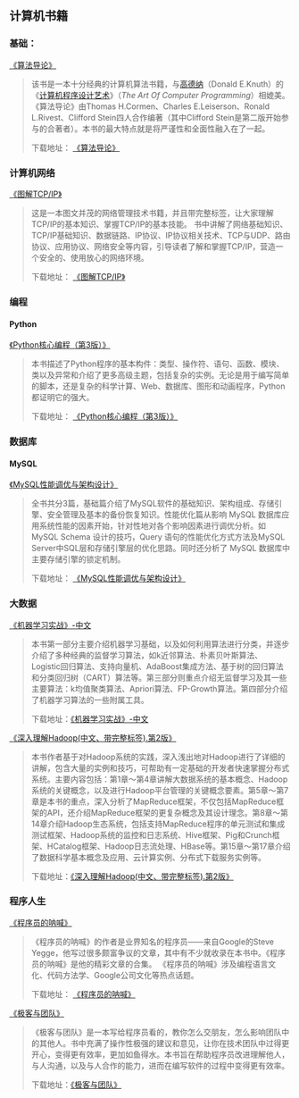 ## 计算机书籍

### 基础：

[《算法导论》](http://download.csdn.net/download/qq_21178933/10185884)

> 该书是一本十分经典的计算机算法书籍，与[高德纳](https://baike.baidu.com/item/%E9%AB%98%E5%BE%B7%E7%BA%B3)（Donald E.Knuth）的《[计算机程序设计艺术](https://baike.baidu.com/item/%E8%AE%A1%E7%AE%97%E6%9C%BA%E7%A8%8B%E5%BA%8F%E8%AE%BE%E8%AE%A1%E8%89%BA%E6%9C%AF)》（*The Art Of Computer Programming*）相媲美。
>  《算法导论》由Thomas H.Cormen、Charles E.Leiserson、Ronald L.Rivest、Clifford 
> Stein四人合作编著（其中Clifford Stein是第二版开始参与的合著者）。本书的最大特点就是将严谨性和全面性融入在了一起。
>
> 下载地址： [《算法导论》](http://download.csdn.net/download/qq_21178933/10185884)

### 计算机网络

[《图解TCP/IP》](http://download.csdn.net/download/qq_21178933/10029468)

> 这是一本图文并茂的网络管理技术书籍，并且带完整标签，让大家理解TCP/IP的基本知识、掌握TCP/IP的基本技能。
> 书中讲解了网络基础知识、TCP/IP基础知识、数据链路、IP协议、IP协议相关技术、TCP与UDP、路由协议、应用协议、网络安全等内容，引导读者了解和掌握TCP/IP，营造一个安全的、使用放心的网络环境。
>
> 下载地址： [《图解TCP/IP》](http://download.csdn.net/download/qq_21178933/10029468)

### 编程

#### Python

[《Python核心编程（第3版）》](http://download.csdn.net/download/qq_21178933/10189336)

> 本书描述了Python程序的基本构件：类型、操作符、语句、函数、模块、类以及异常和介绍了更多高级主题，包括复杂的实例。无论是用于编写简单的脚本，还是复杂的科学计算、Web、数据库、图形和动画程序，Python都证明它的强大。
>
> 下载地址： [《Python核心编程（第3版）》](http://download.csdn.net/download/qq_21178933/10189336)

### 数据库

#### MySQL

[《MySQL性能调优与架构设计》](http://download.csdn.net/download/qq_21178933/10189319)

> 全书共分3篇，基础篇介绍了MySQL软件的基础知识、架构组成、存储引擎、安全管理及基本的备份恢复知识。性能优化篇从影响 MySQL 数据库应用系统性能的因素开始，针对性地对各个影响因素进行调优分析。如 MySQL Schema 设计的技巧，Query 语句的性能优化方式方法及MySQL Server中SQL层和存储引擎层的优化思路。同时还分析了 MySQL 数据库中主要存储引擎的锁定机制。
>
> 下载地址： [《MySQL性能调优与架构设计》](http://download.csdn.net/download/qq_21178933/10189319)

### 大数据

[《机器学习实战》-中文](https://download.csdn.net/download/qq_21178933/10359947)

>本书第一部分主要介绍机器学习基础，以及如何利用算法进行分类，并逐步介绍了多种经典的监督学习算法，如k近邻算法、朴素贝叶斯算法、Logistic回归算法、支持向量机、AdaBoost集成方法、基于树的回归算法和分类回归树（CART）算法等。第三部分则重点介绍无监督学习及其一些主要算法：k均值聚类算法、Apriori算法、FP-Growth算法。第四部分介绍了机器学习算法的一些附属工具。
>
>下载地址：[《机器学习实战》-中文](https://download.csdn.net/download/qq_21178933/10359947)

[《深入理解Hadoop(中文、带完整标签).第2版》](https://download.csdn.net/download/qq_21178933/10366624)

> 本书作者基于对Hadoop系统的实践，深入浅出地对Hadoop进行了详细的讲解，包含大量的实例和技巧，可帮助有一定基础的开发者快速掌握分布式系统。主要内容包括：第1章～第4章讲解大数据系统的基本概念、Hadoop系统的关键概念，以及进行Hadoop平台管理的关键概念要素。第5章～第7章是本书的重点，深入分析了MapReduce框架，不仅包括MapReduce框架的API，还介绍MapReduce框架的更复杂概念及其设计理念。第8章～第14章介绍Hadoop生态系统，包括支持MapReduce程序的单元测试和集成测试框架、Hadoop系统的监控和日志系统、Hive框架、Pig和Crunch框架、HCatalog框架、Hadoop日志流处理、HBase等。第15章～第17章介绍了数据科学基本概念及应用、云计算实例、分布式下载服务实例等。
>
> 下载地址：[《深入理解Hadoop(中文、带完整标签).第2版》](https://download.csdn.net/download/qq_21178933/10366624)

###  程序人生

[《程序员的呐喊》](http://download.csdn.net/download/qq_21178933/10113085)

> 《程序员的呐喊》的作者是业界知名的程序员——来自Google的Steve Yegge，他写过很多颇富争议的文章，其中有不少就收录在本书中。《程序员的呐喊》是他的精彩文章的合集。 《程序员的呐喊》涉及编程语言文化、代码方法学、Google公司文化等热点话题。
>
> 下载地址： [《程序员的呐喊》](http://download.csdn.net/download/qq_21178933/10113085)

[《极客与团队》](http://download.csdn.net/download/qq_21178933/10113075)

> 《极客与团队》是一本写给程序员看的，教你怎么交朋友，怎么影响团队中的其他人。书中充满了操作性极强的建议和意见，让你在技术团队中过得更开心，变得更有效率，更加如鱼得水。本书旨在帮助程序员改进理解他人，与人沟通，以及与人合作的能力，进而在编写软件的过程中变得更有效率。
>
> 下载地址：[《极客与团队》](http://download.csdn.net/download/qq_21178933/10113075)
